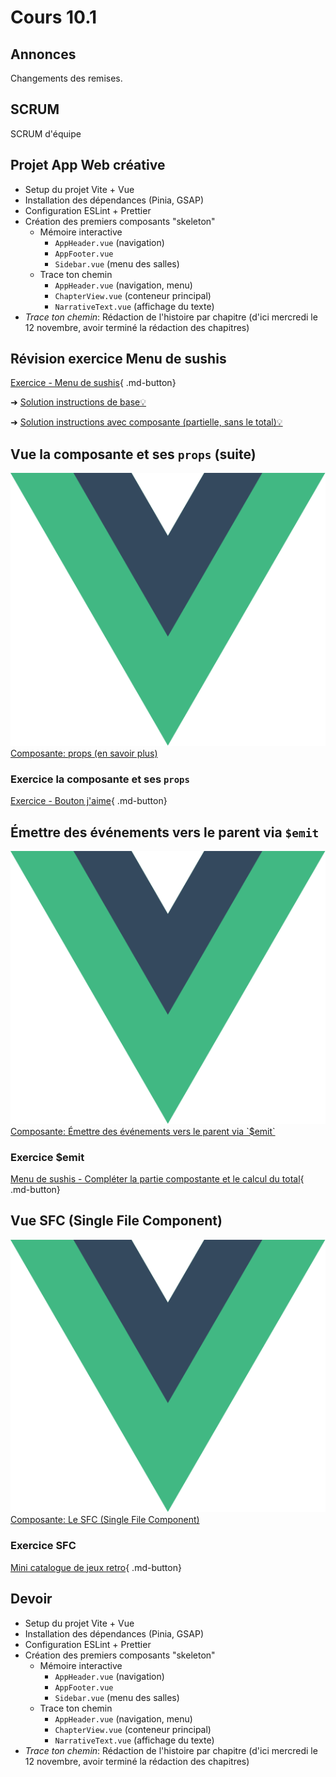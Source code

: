# Cours 10.1
<!-- 3 novembre -->

## Annonces

Changements des remises.


## SCRUM

SCRUM d'équipe

## Projet App Web créative

- Setup du projet Vite + Vue 
- Installation des dépendances (Pinia, GSAP)
- Configuration ESLint + Prettier
- Création des premiers composants "skeleton"
  - Mémoire interactive
    - `AppHeader.vue` (navigation)
    - `AppFooter.vue`
    - `Sidebar.vue` (menu des salles)
  - Trace ton chemin
    - `AppHeader.vue` (navigation, menu)
    - `ChapterView.vue` (conteneur principal)
    - `NarrativeText.vue` (affichage du texte)
- *Trace ton chemin*: Rédaction de l'histoire par chapitre (d'ici mercredi le 12 novembre, avoir terminé la rédaction des chapitres)


## Révision exercice Menu de sushis

[Exercice - Menu de sushis](https://tim-montmorency.com/timdoc/582-518MO/exercices/sushis/){ .md-button}

➜ [Solution instructions de base💡](https://cmontmorency365-my.sharepoint.com/:f:/g/personal/mariem_ouellet_cmontmorency_qc_ca/EhtC7SIixSJBgmnqcpJHT9YBdJE-3Q31KJRaOIOgiWyySw?e=wPw9A3)

➜ [Solution instructions avec composante (partielle, sans le total)💡](https://cmontmorency365-my.sharepoint.com/:f:/g/personal/mariem_ouellet_cmontmorency_qc_ca/Es-siVfM7OtNjn7_Q3xCghsBcLierKi6KqNczpNX8nzb_Q?e=Y6ahig) 


## Vue la composante et ses `props` (suite)

<div class="class-content-link">
  <img src="./vue/assets/logo-vue.svg">
  <a href="./vue/props.html">Composante: props (en savoir plus)</a>
</div>

### Exercice la composante et ses `props`

[Exercice - Bouton j'aime](./exercices/vue-btn-jaime/index.md){ .md-button}

## Émettre des événements vers le parent via `$emit`

<div class="class-content-link">
  <img src="./vue/assets/logo-vue.svg">
  <a href="./vue/emit.html">Composante: Émettre des événements vers le parent via `$emit`</a>
</div>

### Exercice $emit

[Menu de sushis - Compléter la partie compostante et le calcul du total](https://tim-montmorency.com/timdoc/582-518MO/exercices/sushis-total/#requis-vue---composante-prix-total){ .md-button}

<!-- ➜ [Solution instructions avec composante et le calcul du total💡](https://cmontmorency365-my.sharepoint.com/:f:/g/personal/mariem_ouellet_cmontmorency_qc_ca/Eqn9ipdhnKpKoqIkHDITICoBlltEz5UwU_XImShgklHAeg?e=P8Z7yH) -->


## Vue SFC (Single File Component)

<div class="class-content-link">
  <img src="./vue/assets/logo-vue.svg">
  <a href="./vue/sfc.html">Composante: Le SFC (Single File Component)</a>
</div>


### Exercice SFC

[Mini catalogue de jeux retro](./exercices/vue-catalogue-jeux-retro/index.md){ .md-button}



<!---
+
https://tim-montmorency.com/timdoc/582-518MO/exercices/jeu-defense/ < il faut que je fasse la solution avec composante
-->



## Devoir

- Setup du projet Vite + Vue 
- Installation des dépendances (Pinia, GSAP) 
- Configuration ESLint + Prettier
- Création des premiers composants "skeleton"
  - Mémoire interactive
    - `AppHeader.vue` (navigation)
    - `AppFooter.vue`
    - `Sidebar.vue` (menu des salles)
  - Trace ton chemin
    - `AppHeader.vue` (navigation, menu)
    - `ChapterView.vue` (conteneur principal)
    - `NarrativeText.vue` (affichage du texte)
- *Trace ton chemin*: Rédaction de l'histoire par chapitre (d'ici mercredi le 12 novembre, avoir terminé la rédaction des chapitres)


<!--
TUTEUR MOMO-BOT
<button class="btn-open-modal place-bottom-right" data-modal="momobot">🤖</button>

<div class="modal" id="modal-momobot">
  <div class="modal-content">
    <span class="close">&times;</span>
    <iframe src="https://tuteur-ai-web5.netlify.app" width="100%" style="width: 100%; height: 80vh;"></iframe>
  </div>
</div>
-->
